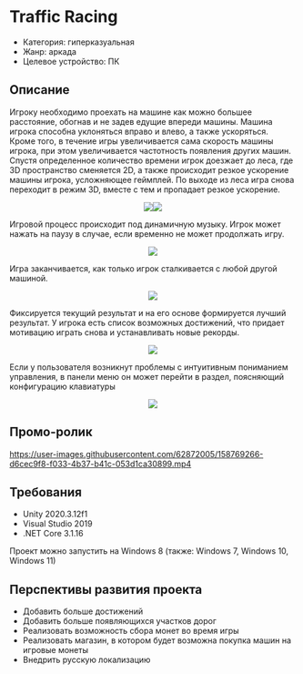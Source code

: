 # Traffic Racing
* Категория: гиперказуальная
* Жанр: аркада 
* Целевое устройство: ПК
## Описание
Игроку необходимо проехать на машине как можно большее расстояние, обогнав и не задев едущие впереди машины. Машина игрока способна уклоняться вправо и влево, а также ускоряться. Кроме того, в течение игры увеличивается сама скорость машины игрока, при этом увеличивается частотность появления других машин. Спустя определенное количество времени игрок доезжает до леса, где 3D пространство сменяется 2D, а также происходит резкое ускорение машины игрока, усложняющее геймплей. По выходе из леса игра снова переходит в режим 3D, вместе с тем и пропадает резкое ускорение.

<p align="center"><img src="https://user-images.githubusercontent.com/62872005/158083874-75a025c3-c02c-4cff-b9ca-b6518445c2ce.png"><img src="https://user-images.githubusercontent.com/62872005/158084136-8fd388d7-9d7e-4871-9f12-036a03326980.png"></p>

Игровой процесс происходит под динамичную музыку. Игрок может нажать на паузу в случае, если временно не может продолжать игру.

<p align="center"><img src="https://user-images.githubusercontent.com/62872005/158438030-3abb3c4f-46b0-4144-ae97-dfd74ca5a4be.png"></p>

Игра заканчивается, как только игрок сталкивается с любой другой машиной.

<p align="center"><img src="https://user-images.githubusercontent.com/62872005/158084282-e597f0c1-ae08-463b-80d7-f5615462f2f3.png"></p>

Фиксируется текущий результат и на его основе формируется лучший результат. У игрока есть список возможных достижений, что придает мотивацию играть снова и устанавливать новые рекорды.

<p align="center"><img src="https://user-images.githubusercontent.com/62872005/158084323-bfb7a4c5-575d-4a34-9bb3-4ada7238f0a7.png"></p>

Если у пользователя возникнут проблемы с интуитивным пониманием управления, в панели меню он может перейти в раздел, поясняющий конфигурацию клавиатуры

<p align="center"><img src="https://user-images.githubusercontent.com/62872005/158443785-fe5d824c-423f-41c1-9418-64d16e1b8bf5.png"></p>

## Промо-ролик
https://user-images.githubusercontent.com/62872005/158769266-d6cec9f8-f033-4b37-b41c-053d1ca30899.mp4


## Требования
* Unity 2020.3.12f1
* Visual Studio 2019
* .NET Core 3.1.16

Проект можно запустить на Windows 8 (также: Windows 7, Windows 10, Windows 11)

## Перспективы развития проекта
* Добавить больше достижений
* Добавить больше появляющихся участков дорог
* Реализовать возможность сбора монет во время игры
* Реализовать магазин, в котором будет возможна покупка машин на игровые монеты
* Внедрить русскую локализацию
